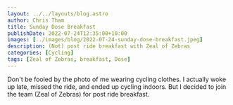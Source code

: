 ```yaml
---
layout: ../../layouts/blog.astro
author: Chris Tham
title: Sunday Dose Breakfast
publishDate: 2022-07-24T12:35:00+10:00
images: [../images/blog/2022-07-24-sunday-dose-breakfast.jpeg]
description: (Not) post ride breakfast with Zeal of Zebras
categories: [Cycling]
tags: [Zeal of Zebras, breakfast, Dose]
---
```


Don't be fooled by the photo of me wearing cycling clothes. I actually woke up late, missed the ride, and ended up cycling indoors. But I decided to join the team (Zeal of Zebras) for post ride breakfast.
